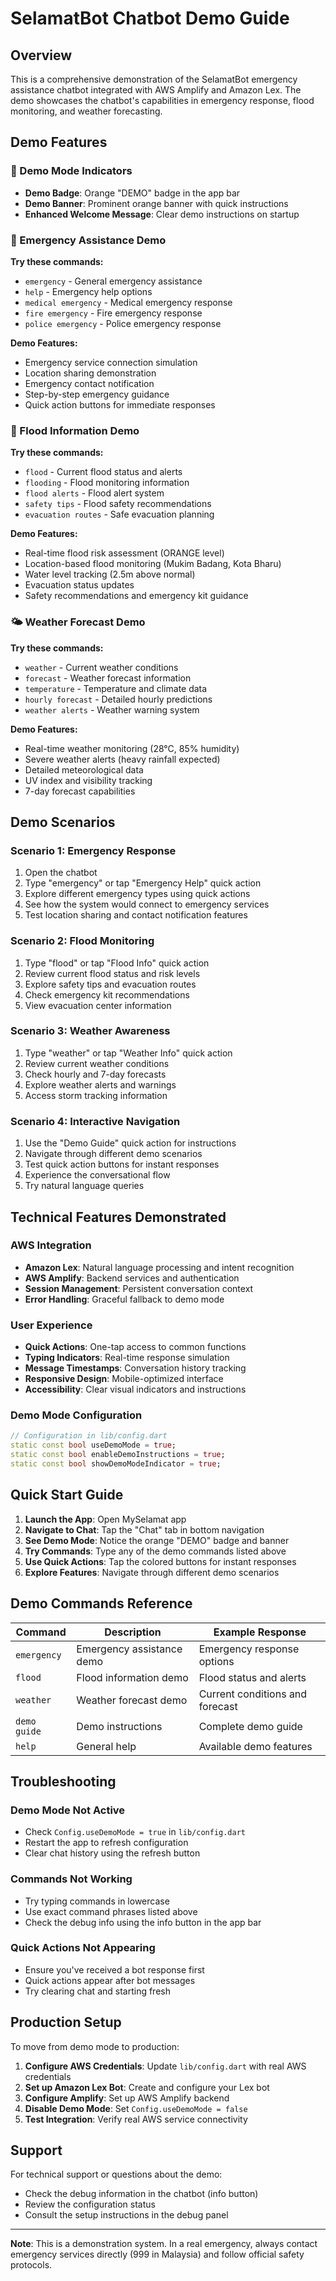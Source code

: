 # SelamatBot Chatbot Demo Guide

## Overview
This is a comprehensive demonstration of the SelamatBot emergency assistance chatbot integrated with AWS Amplify and Amazon Lex. The demo showcases the chatbot's capabilities in emergency response, flood monitoring, and weather forecasting.

## Demo Features

### 🎯 Demo Mode Indicators
- **Demo Badge**: Orange "DEMO" badge in the app bar
- **Demo Banner**: Prominent orange banner with quick instructions
- **Enhanced Welcome Message**: Clear demo instructions on startup

### 🚨 Emergency Assistance Demo
**Try these commands:**
- `emergency` - General emergency assistance
- `help` - Emergency help options
- `medical emergency` - Medical emergency response
- `fire emergency` - Fire emergency response
- `police emergency` - Police emergency response

**Demo Features:**
- Emergency service connection simulation
- Location sharing demonstration
- Emergency contact notification
- Step-by-step emergency guidance
- Quick action buttons for immediate responses

### 🌊 Flood Information Demo
**Try these commands:**
- `flood` - Current flood status and alerts
- `flooding` - Flood monitoring information
- `flood alerts` - Flood alert system
- `safety tips` - Flood safety recommendations
- `evacuation routes` - Safe evacuation planning

**Demo Features:**
- Real-time flood risk assessment (ORANGE level)
- Location-based flood monitoring (Mukim Badang, Kota Bharu)
- Water level tracking (2.5m above normal)
- Evacuation status updates
- Safety recommendations and emergency kit guidance

### 🌤️ Weather Forecast Demo
**Try these commands:**
- `weather` - Current weather conditions
- `forecast` - Weather forecast information
- `temperature` - Temperature and climate data
- `hourly forecast` - Detailed hourly predictions
- `weather alerts` - Weather warning system

**Demo Features:**
- Real-time weather monitoring (28°C, 85% humidity)
- Severe weather alerts (heavy rainfall expected)
- Detailed meteorological data
- UV index and visibility tracking
- 7-day forecast capabilities

## Demo Scenarios

### Scenario 1: Emergency Response
1. Open the chatbot
2. Type "emergency" or tap "Emergency Help" quick action
3. Explore different emergency types using quick actions
4. See how the system would connect to emergency services
5. Test location sharing and contact notification features

### Scenario 2: Flood Monitoring
1. Type "flood" or tap "Flood Info" quick action
2. Review current flood status and risk levels
3. Explore safety tips and evacuation routes
4. Check emergency kit recommendations
5. View evacuation center information

### Scenario 3: Weather Awareness
1. Type "weather" or tap "Weather Info" quick action
2. Review current weather conditions
3. Check hourly and 7-day forecasts
4. Explore weather alerts and warnings
5. Access storm tracking information

### Scenario 4: Interactive Navigation
1. Use the "Demo Guide" quick action for instructions
2. Navigate through different demo scenarios
3. Test quick action buttons for instant responses
4. Experience the conversational flow
5. Try natural language queries

## Technical Features Demonstrated

### AWS Integration
- **Amazon Lex**: Natural language processing and intent recognition
- **AWS Amplify**: Backend services and authentication
- **Session Management**: Persistent conversation context
- **Error Handling**: Graceful fallback to demo mode

### User Experience
- **Quick Actions**: One-tap access to common functions
- **Typing Indicators**: Real-time response simulation
- **Message Timestamps**: Conversation history tracking
- **Responsive Design**: Mobile-optimized interface
- **Accessibility**: Clear visual indicators and instructions

### Demo Mode Configuration
```dart
// Configuration in lib/config.dart
static const bool useDemoMode = true;
static const bool enableDemoInstructions = true;
static const bool showDemoModeIndicator = true;
```

## Quick Start Guide

1. **Launch the App**: Open MySelamat app
2. **Navigate to Chat**: Tap the "Chat" tab in bottom navigation
3. **See Demo Mode**: Notice the orange "DEMO" badge and banner
4. **Try Commands**: Type any of the demo commands listed above
5. **Use Quick Actions**: Tap the colored buttons for instant responses
6. **Explore Features**: Navigate through different demo scenarios

## Demo Commands Reference

| Command | Description | Example Response |
|---------|-------------|------------------|
| `emergency` | Emergency assistance demo | Emergency response options |
| `flood` | Flood information demo | Flood status and alerts |
| `weather` | Weather forecast demo | Current conditions and forecast |
| `demo guide` | Demo instructions | Complete demo guide |
| `help` | General help | Available demo features |

## Troubleshooting

### Demo Mode Not Active
- Check `Config.useDemoMode = true` in `lib/config.dart`
- Restart the app to refresh configuration
- Clear chat history using the refresh button

### Commands Not Working
- Try typing commands in lowercase
- Use exact command phrases listed above
- Check the debug info using the info button in the app bar

### Quick Actions Not Appearing
- Ensure you've received a bot response first
- Quick actions appear after bot messages
- Try clearing chat and starting fresh

## Production Setup

To move from demo mode to production:

1. **Configure AWS Credentials**: Update `lib/config.dart` with real AWS credentials
2. **Set up Amazon Lex Bot**: Create and configure your Lex bot
3. **Configure Amplify**: Set up AWS Amplify backend
4. **Disable Demo Mode**: Set `Config.useDemoMode = false`
5. **Test Integration**: Verify real AWS service connectivity

## Support

For technical support or questions about the demo:
- Check the debug information in the chatbot (info button)
- Review the configuration status
- Consult the setup instructions in the debug panel

---

**Note**: This is a demonstration system. In a real emergency, always contact emergency services directly (999 in Malaysia) and follow official safety protocols.

